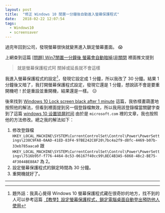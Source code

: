```yaml
---
layout: post
title:  "修正 Windows 10 閒置一分鐘後自動進入螢幕保護程式"
date:   2018-02-22 12:07:54
tags:
  - Windows10
  - screensaver
---
```


過完年回到公司，發現螢幕很快就變黑進入鎖定螢幕畫面。 :scream:　

<!-- more -->

上網查到這篇 [[問題] Win7閒置一分鐘後 螢幕會自動暗掉(非關閉](https://www.ptt.cc/bbs/Windows/M.1398429899.A.1BB.html) 裡面推文提到

> 就是螢幕保護程式阿 關掉或延長就不會這樣

我進入螢幕保護程式的設定[^1]，發現它設定成 1 分鐘，所以我改了 30 分鐘。結果 1 分鐘後又暗了，我打開螢幕保護程式設定，發現它還是 1 分鐘，想說該不會是要重開機吧！於是重設並重開機，結果還是一樣。 :expressionless:

後來找到 [Windows 10 Lock screen black after 1 minute](https://niallbest.com/windows-10-lock-screen-black-after-1-minute/) 這篇，我依樣畫葫蘆地按照他的解法，但看到裡面提到另一個登錄檔無效，所以我用該登錄檔當關鍵字查到了這篇 [windows 10 设置锁屏时间](https://partnersupport.microsoft.com/zh-hans/par_servplat/forum/par_winserv/windows-10/4994fbee-ef51-41c2-a90c-a853ed117701) 由於是 `microsoft.com` 裡的文章，我也按照他的方法修改。總之我的解法如下：

1. 修改登錄檔 `HKEY_LOCAL_MACHINE\SYSTEM\CurrentControlSet\Control\Power\PowerSettings\238C9FA8-0AAD-41ED-83F4-97BE242C8F20\7bc4a2f9-d8fc-4469-b07b-33eb785aaca0` 跟 `HKEY_LOCAL_MACHINE\SYSTEM\CurrentControlSet\Control\Power\PowerSettings\7516b95f-f776-4464-8c53-06167f40cc99\8EC4B3A5-6868-48c2-BE75-4F3044BE88A7` 為 2。
2. 設定螢幕保護程式的鎖定時間為 30 分鐘。
3. 重開機就好了。

----
[^1]: 題外話：我真心覺得 Windows 10 螢幕保護程式藏在很奇妙的地方，找不到的人可以參考這篇 [【教學】設定螢幕保護程式，鎖定電腦桌面自動登出預防他人使用](http://sky940811.pixnet.net/blog/post/338495222)